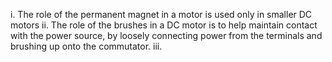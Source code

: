 i.    The role of the permanent magnet in a motor is used only in smaller DC motors
ii.   The role of the brushes in a DC motor is to help maintain contact with the power source, by loosely connecting power from the terminals and brushing up onto the commutator.
iii.  
